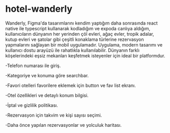 # hotel-wanderly

Wanderly, Figma'da tasarımlarını kendim yaptığım daha sonrasında react native ile typescript kullanarak kodladığım ve expoda canlıya aldığım, kullanıcıların dünyanın her yerinden çöl evleri, ağaç evler, tropik adalar, kutup evleri ve şatolar gibi çeşitli konaklama türlerine rezervasyon yapmalarını sağlayan bir mobil uygulamadır. Uygulama, modern tasarımı ve kullanıcı dostu arayüzü ile rahatlıkla kullanılabilir. Dünyanın farklı köşelerindeki eşsiz mekanları keşfetmek isteyenler için ideal bir platformdur.

-Telefon numarası ile giriş.

-Kategoriye ve konuma göre searchbar.

-Favori otelleri favorilere eklemek için button ve fav list ekranı.

-Otel özellikleri ve detaylı konum bilgisi.

-İptal ve gizlilik politikası.

-Rezervasyon için takvim ve kişi sayısı seçimi.

-Daha önce yapılan rezervasyonlar ve yolculuk haritası.

